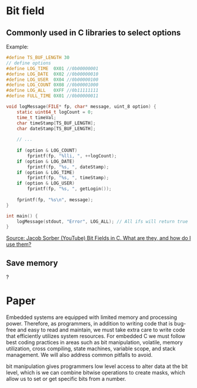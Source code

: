 # Bit field
## Commonly used in C libraries to select options 
Example:
```c
#define TS_BUF_LENGTH 30 
// define options
#define LOG_TIME  0X01 //0b00000001
#define LOG_DATE  0X02 //0b00000010
#define LOG_USER  0X04 //0b00000100
#define LOG_COUNT 0X08 //0b00001000
#define LOG_ALL   0XFF //0b11111111
#define FULL_TIME 0X01 //0b00000011

void logMessage(FILE* fp, char* message, uint_8 option) {
	static uint64_t logCount = 0;
	time_t timeVal;
	char timeStamp[TS_BUF_LENGTH];
	char dateStamp[TS_BUF_LENGTH];
	
	// ...
	
	if (option & LOG_COUNT)
		fprintf(fp, "%lli, ", ++logCount);
	if (option & LOG_DATE)
		fprintf(fp, "%s, ", dateStamp);
	if (option & LOG_TIME)
		fprintf(fp, "%s, ", timeStamp);
	if (option & LOG_USER)
		fprintf(fp, "%s, ", getLogin());
		
	fprintf(fp, "%s\n", message);
}

int main() {
	logMessage(stdout, "Error", LOG_ALL); // All ifs will return true
}
```
[Source: Jacob Sorber (YouTube) Bit Fields in C. What are they, and how do I use them?](https://youtu.be/aMAM5vL7wTs)

## Save memory
?

# Paper
Embedded systems are equipped with limited memory and processing power. Therefore, as programmers, in addition to writing code that is bug-free and easy to read and maintain, we must take extra care to write code that efficiently utilizes system resources. For embedded C we must follow best coding practices in areas such as bit manipulation, volatile, memory utilization, cross compiling, state machines, variable scope, and stack management. We will also address common pitfalls to avoid. 

bit manipulation gives programmers low level access to alter data at the bit level, which is 
we can combine bitwise operations to create masks, which allow us to set or get specific bits from a number. 
